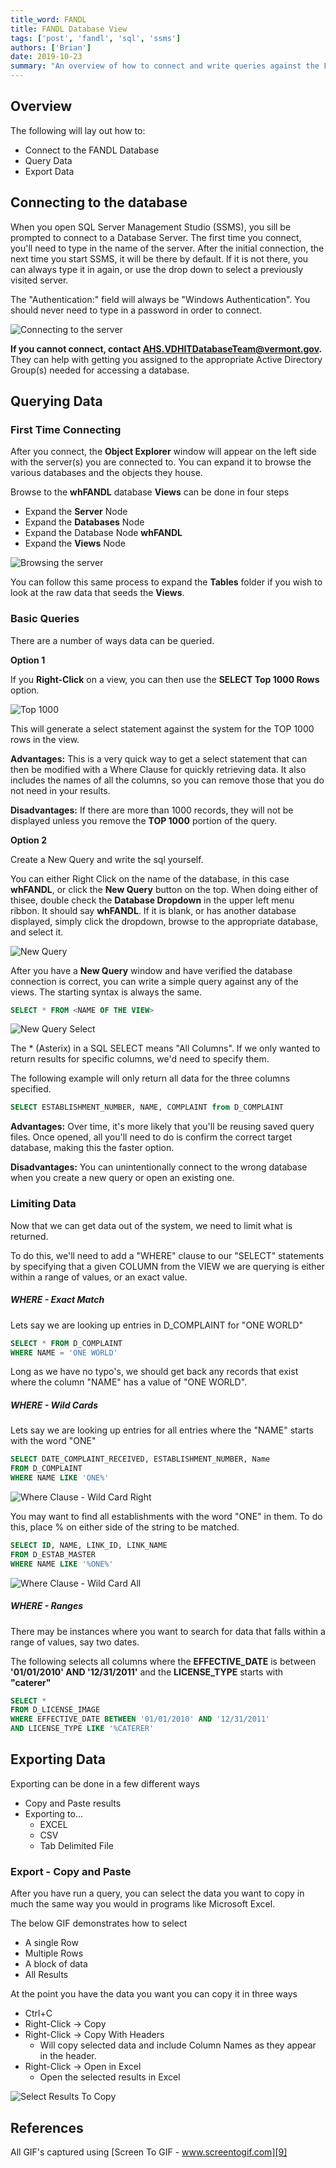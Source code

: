 ```yaml
---
title_word: FANDL
title: FANDL Database View
tags: ['post', 'fandl', 'sql', 'ssms']
authors: ['Brian']
date: 2019-10-23
summary: "An overview of how to connect and write queries against the FANDL Warehouse."
---
```


## Overview

The following will lay out how to:

* Connect to the FANDL Database
* Query Data
* Export Data

## Connecting to the database

When you open SQL Server Management Studio (SSMS), you sill be prompted to connect to a Database Server. The first time you connect, you'll need to type in the name of the server. After the initial connection, the next time you start SSMS, it will be there by default. If it is not there, you can always type it in again, or use the drop down to select a previously visited server.

The "Authentication:" field will always be "Windows Authentication". You should never need to type in a password in order to connect. 

![Connecting to the server][1]

**If you cannot connect, contact AHS.VDHITDatabaseTeam@vermont.gov.** They can help with getting you assigned to the appropriate Active Directory Group(s) needed for accessing a database.

## Querying Data

### First Time Connecting

After you connect, the **Object Explorer** window will appear on the left side with the server(s) you are connected to. You can expand it to browse the various databases and the objects they house.

Browse to the **whFANDL** database **Views** can be done in four steps

* Expand the **Server** Node
* Expand the **Databases** Node
* Expand the Database Node **whFANDL**
* Expand the **Views** Node

![Browsing the server][2]

You can follow this same process to expand the **Tables** folder if you wish to look at the raw data that seeds the **Views**.

### Basic Queries

There are a number of ways data can be queried.

**Option 1**

If you **Right-Click** on a view, you can then use the **SELECT Top 1000 Rows** option. 

![Top 1000][3]

This will generate a select statement against the system for the TOP 1000 rows in the view.

**Advantages:** This is a very quick way to get a select statement that can then be modified with a Where Clause for quickly retrieving data. It also includes the names of all the columns, so you can remove those that you do not need in your results.

**Disadvantages:** If there are more than 1000 records, they will not be displayed unless you remove the **TOP 1000** portion of the query.

**Option 2**

Create a New Query and write the sql yourself.

You can either Right Click on the name of the database, in this case **whFANDL**, or click the **New Query** button on the top. When doing either of thisee, double check the **Database Dropdown** in the upper left menu ribbon. It should say **whFANDL**. If it is blank, or has another database displayed, simply click the dropdown, browse to the appropriate database, and select it.

![New Query][4]


After you have a **New Query** window and have verified the database connection is correct, you can write a simple query against any of the views. The starting syntax is always the same.

```sql
SELECT * FROM <NAME OF THE VIEW>
```

![New Query Select][5]

The * (Asterix) in a SQL SELECT means "All Columns". If we only wanted to return results for specific columns, we'd need to specify them.

The following example will only return all data for the three columns specified.

```sql
SELECT ESTABLISHMENT_NUMBER, NAME, COMPLAINT from D_COMPLAINT
```

**Advantages:** Over time, it's more likely that you'll be reusing saved query files. Once opened, all you'll need to do is confirm the correct target database, making this the faster option.

**Disadvantages:** You can unintentionally connect to the wrong database when you create a new query or open an existing one.

### Limiting Data

Now that we can get data out of the system, we need to limit what is returned.

To do this, we'll need to add a "WHERE" clause to our "SELECT" statements by specifying that a given COLUMN from the VIEW we are querying is either within a range of values, or an exact value.

##### WHERE - Exact Match

Lets say we are looking up entries in D_COMPLAINT for "ONE WORLD"

```sql
SELECT * FROM D_COMPLAINT
WHERE NAME = 'ONE WORLD'
```

Long as we have no typo's, we should get back any records that exist where the column "NAME" has a value of "ONE WORLD".

##### WHERE - Wild Cards

Lets say we are looking up entries for all entries where the "NAME" starts with the word "ONE"

```sql
SELECT DATE_COMPLAINT_RECEIVED, ESTABLISHMENT_NUMBER, Name
FROM D_COMPLAINT
WHERE NAME LIKE 'ONE%'
```

![Where Clause - Wild Card Right][6]




You may want to find all establishments with the word "ONE" in them. To do this, place % on either side of the string to be matched.

```sql
SELECT ID, NAME, LINK_ID, LINK_NAME
FROM D_ESTAB_MASTER
WHERE NAME LIKE '%ONE%'
```

![Where Clause - Wild Card All][7]


##### WHERE - Ranges

There may be instances where you want to search for data that falls within a range of values, say two dates.

The following selects all columns where the **EFFECTIVE_DATE** is between **'01/01/2010' AND '12/31/2011'** and the **LICENSE_TYPE** starts with **"caterer"**

```sql
SELECT * 
FROM D_LICENSE_IMAGE
WHERE EFFECTIVE_DATE BETWEEN '01/01/2010' AND '12/31/2011'
AND LICENSE_TYPE LIKE '%CATERER'
```


## Exporting Data

Exporting can be done in a few different ways

* Copy and Paste results
* Exporting to...
  * EXCEL
  * CSV
  * Tab Delimited File

### Export - Copy and Paste

After you have run a query, you can select the data you want to copy in much the same way you would in programs like Microsoft Excel.

The below GIF demonstrates how to select
* A single Row
* Multiple Rows
* A block of data
* All Results

At the point you have the data you want you can copy it in three ways

* Ctrl+C
* Right-Click -> Copy
* Right-Click -> Copy With Headers
  * Will copy selected data and include Column Names as they appear in the header.
* Right-Click -> Open in Excel
  * Open the selected results in Excel

![Select Results To Copy][8]


## References

All GIF's captured using [Screen To GIF - www.screentogif.com][9]

[1]: /assets/images/posts/fandl/FANDL_Tutorial_Connect.gif
[2]: /assets/images/posts/fandl/FANDL_Tutorial_Browse.gif
[3]: /assets/images/posts/fandl/FANDL_Tutorial_Top1000.gif
[4]: /assets/images/posts/fandl/FANDL_Tutorial_NewQueryDatabase.gif
[5]: /assets/images/posts/fandl/FANDL_Tutorial_NewQuerySelect.gif
[6]: /assets/images/posts/fandl/FANDL_Tutorial_WhereWildCard_Right.gif
[7]: /assets/images/posts/fandl/FANDL_Tutorial_WhereWildCard_All.gif
[8]: /assets/images/posts/fandl/FANDL_Tutorial_SelectResults.gif
[9]: https://www.screentogif.com/